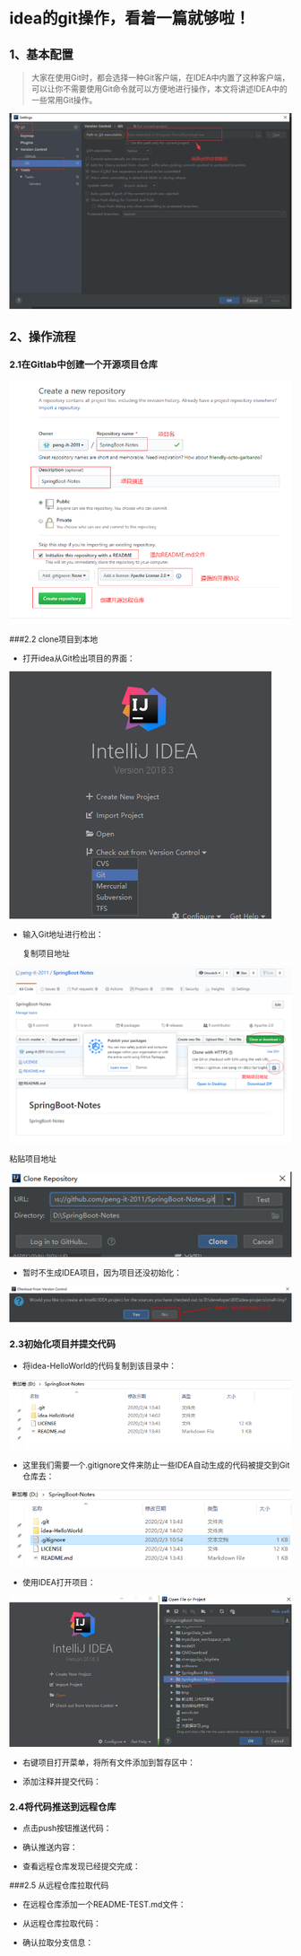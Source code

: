 # idea的git操作，看着一篇就够啦！

## 1、基本配置

> 大家在使用Git时，都会选择一种Git客户端，在IDEA中内置了这种客户端，可以让你不需要使用Git命令就可以方便地进行操作，本文将讲述IDEA中的一些常用Git操作。

![image-20200204092605191](../images/image-20200204092605191.png)

## 2、操作流程

### 2.1在Gitlab中创建一个开源项目仓库

![image-20200204093308140](../images/image-20200204093308140.png)

###2.2 clone项目到本地

- 打开idea从Git检出项目的界面： 

![image-20200204134236501](../images/image-20200204134236501.png)

- 输入Git地址进行检出：

  复制项目地址

![image-20200204134646020](../images/image-20200204134646020.png)

粘贴项目地址

![image-20200204134755930](../images/image-20200204134755930.png)

- 暂时不生成IDEA项目，因为项目还没初始化：

![img](../images/gitlab_screen_25.png)

### 2.3初始化项目并提交代码

- 将idea-HelloWorld的代码复制到该目录中：

![image-20200204140433095](../images/image-20200204140433095.png)

- 这里我们需要一个.gitignore文件来防止一些IDEA自动生成的代码被提交到Git仓库去：

![image-20200204140603514](../images/image-20200204140603514.png)

- 使用IDEA打开项目：

![image-20200204140849874](../images/image-20200204140849874.png)

- 右键项目打开菜单，将所有文件添加到暂存区中：



- 添加注释并提交代码：

### 2.4将代码推送到远程仓库

- 点击push按钮推送代码：

- 确认推送内容：

- 查看远程仓库发现已经提交完成：

###2.5 从远程仓库拉取代码

- 在远程仓库添加一个README-TEST.md文件：

- 从远程仓库拉取代码：

- 确认拉取分支信息：

